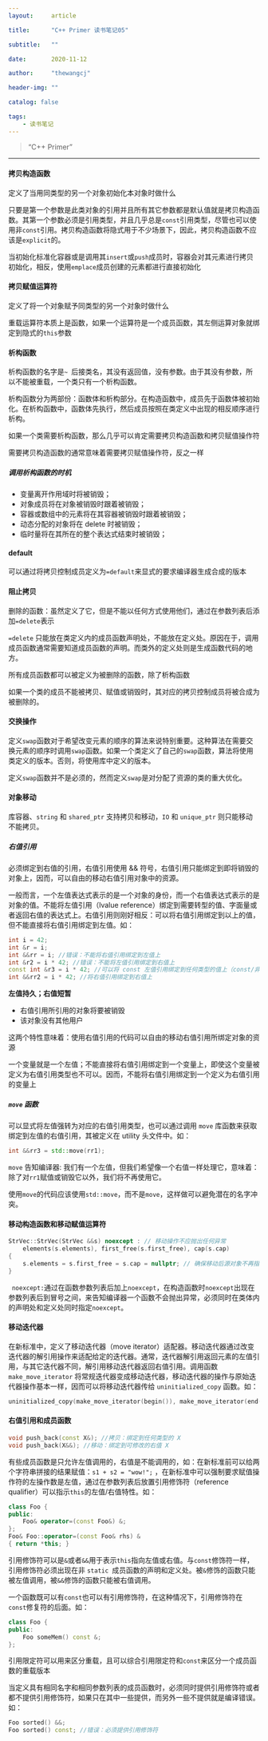 ```yaml
---
layout:     article

title:      "C++ Primer 读书笔记05"

subtitle:   ""

date:       2020-11-12

author:     "thewangcj"

header-img: ""

catalog: false

tags:
    - 读书笔记
---
```


> “C++ Primer”

------

<!--more-->

#### 拷贝构造函数

定义了当用同类型的另一个对象初始化本对象时做什么

只要是第一个参数是此类对象的引用并且所有其它参数都是默认值就是拷贝构造函数。其第一个参数必须是引用类型，并且几乎总是`const`引用类型，尽管也可以使用非`const`引用。拷贝构造函数将隐式用于不少场景下，因此，拷贝构造函数不应该是`explicit`的。

当初始化标准化容器或是调用其`insert`或`push`成员时，容器会对其元素进行拷贝初始化，相反，使用`emplace`成员创建的元素都进行直接初始化

#### 拷贝赋值运算符

定义了将一个对象赋予同类型的另一个对象时做什么

重载运算符本质上是函数，如果一个运算符是一个成员函数，其左侧运算对象就绑定到隐式的`this`参数

#### 析构函数

析构函数的名字是`~ `后接类名，其没有返回值，没有参数。由于其没有参数，所以不能被重载，一个类只有一个析构函数。

析构函数分为两部份：函数体和析构部分。在构造函数中，成员先于函数体被初始化。在析构函数中，函数体先执行，然后成员按照在类定义中出现的相反顺序进行析构。

如果一个类需要析构函数，那么几乎可以肯定需要拷贝构造函数和拷贝赋值操作符

需要拷贝构造函数的通常意味着需要拷贝赋值操作符，反之一样

##### 调用析构函数的时机

- 变量离开作用域时将被销毁；
- 对象成员将在对象被销毁时跟着被销毁；
- 容器或数组中的元素将在其容器被销毁时跟着被销毁；
- 动态分配的对象将在 delete 时被销毁；
- 临时量将在其所在的整个表达式结束时被销毁；

#### default

可以通过将拷贝控制成员定义为`=default`来显式的要求编译器生成合成的版本

#### 阻止拷贝

删除的函数：虽然定义了它，但是不能以任何方式使用他们，通过在参数列表后添加`=delete`表示

`=delete` 只能放在类定义内的成员函数声明处，不能放在定义处。原因在于，调用成员函数通常需要知道成员函数的声明。而类外的定义处则是生成函数代码的地方。

所有成员函数都可以被定义为被删除的函数，除了析构函数

如果一个类的成员不能被拷贝、赋值或销毁时，其对应的拷贝控制成员将被合成为被删除的。

#### 交换操作

定义`swap`函数对于希望改变元素的顺序的算法来说特别重要。这种算法在需要交换元素的顺序时调用`swap`函数。如果一个类定义了自己的`swap`函数，算法将使用类定义的版本。否则，将使用库中定义的版本。

定义`swap`函数并不是必须的，然而定义`swap`是对分配了资源的类的重大优化。

#### 对象移动

库容器、`string` 和 `shared_ptr` 支持拷贝和移动，`IO` 和 `unique_ptr` 则只能移动不能拷贝。

##### 右值引用

必须绑定到右值的引用，右值引用使用 && 符号，右值引用只能绑定到即将销毁的对象上，因而，可以自由的移动右值引用对象中的资源。

一般而言，一个左值表达式表示的是一个对象的身份，而一个右值表达式表示的是对象的值。不能将左值引用（lvalue reference）绑定到需要转型的值、字面量或者返回右值的表达式上。右值引用则刚好相反：可以将右值引用绑定到以上的值，但不能直接将右值引用绑定到左值。如：

```c++
int i = 42;
int &r = i;
int &&rr = i; //错误：不能将右值引用绑定到左值上
int &r2 = i * 42; //错误：不能将左值引用绑定到右值上
const int &r3 = i * 42; //可以将 const 左值引用绑定到任何类型的值上（const/非 const 的左/右值）
int &&rr2 = i * 42; //将右值引用绑定到右值上
```

**左值持久；右值短暂**

* 右值引用所引用的对象将要被销毁
* 该对象没有其他用户

这两个特性意味着：使用右值引用的代码可以自由的移动右值引用所绑定对象的资源

一个变量就是一个左值；不能直接将右值引用绑定到一个变量上，即使这个变量被定义为右值引用类型也不可以。因而，不能将右值引用绑定到一个定义为右值引用的变量上

##### `move` 函数

可以显式将左值强转为对应的右值引用类型，也可以通过调用 `move` 库函数来获取绑定到左值的右值引用，其被定义在 utility 头文件中。如：

```c++
int &&rr3 = std::move(rr1);
```

`move` 告知编译器: 我们有一个左值，但我们希望像一个右值一样处理它，意味着：除了对`rr1`赋值或销毁它以外，我们将不再使用它。

使用`move`的代码应该使用`std::move`，而不是`move`，这样做可以避免潜在的名字冲突。

#### 移动构造函数和移动赋值运算符

```c++
StrVec::StrVec(StrVec &&s) noexcept : // 移动操作不应抛出任何异常
    elements(s.elements), first_free(s.first_free), cap(s.cap)
{
    s.elements = s.first_free = s.cap = nullptr; // 确保移动后源对象不再指向被移动的资源 
}
```

` noexcept:`通过在函数参数列表后加上`noexcept`，在构造函数时`noexcept`出现在参数列表后到冒号之间，来告知编译器一个函数不会抛出异常，必须同时在类体内的声明处和定义处同时指定`noexcept`。

#### 移动迭代器

在新标准中，定义了移动迭代器（move iterator）适配器。移动迭代器通过改变迭代器的解引用操作来适配给定的迭代器。通常，迭代器解引用返回元素的左值引用，与其它迭代器不同，解引用移动迭代器返回右值引用。调用函数 `make_move_iterator` 将常规迭代器变成移动迭代器，移动迭代器的操作与原始迭代器操作基本一样，因而可以将移动迭代器传给 `uninitialized_copy` 函数。如：

```c++
uninitialized_copy(make_move_iterator(begin()), make_move_iterator(end()));
```

#### 右值引用和成员函数

```c++
void push_back(const X&); //拷贝：绑定到任何类型的 X
void push_back(X&&); //移动：绑定到可修改的右值 X
```

有些成员函数是只允许左值调用的，右值是不能调用的，如：在新标准前可以给两个字符串拼接的结果赋值：`s1 + s2 = "wow!";` ，在新标准中可以强制要求赋值操作符的左操作数是左值，通过在参数列表后放置引用修饰符（reference qualifier）可以指示`this`的左值/右值特性。如：

```c++
class Foo {
public:
    Foo& operator=(const Foo&) &;
};
Foo& Foo::operator=(const Foo& rhs) &
{ return *this; }
```

引用修饰符可以是`&`或者`&&`用于表示`this`指向左值或右值。与`const`修饰符一样，引用修饰符必须出现在非 `static `成员函数的声明和定义处。被`&`修饰的函数只能被左值调用，被`&&`修饰的函数只能被右值调用。

一个函数既可以有`const`也可以有引用修饰符，在这种情况下，引用修饰符在`const`修复符的后面。如：

```c++
class Foo {
public:
    Foo someMem() const &;
};
```

引用限定符可以用来区分重载，且可以综合引用限定符和`const`来区分一个成员函数的重载版本

当定义具有相同名字和相同参数列表的成员函数时，必须同时提供引用修饰符或者都不提供引用修饰符，如果只在其中一些提供，而另外一些不提供就是编译错误。如：

```c++
Foo sorted() &&;
Foo sorted() const; //错误：必须提供引用修饰符
```